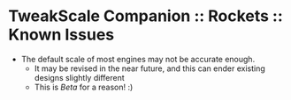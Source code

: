 # TweakScale Companion :: Rockets :: Known Issues

* The default scale of most engines may not be accurate enough.
	+ It may be revised in the near future, and this can ender existing designs slightly different 
	+ This is *Beta* for a reason! :)
